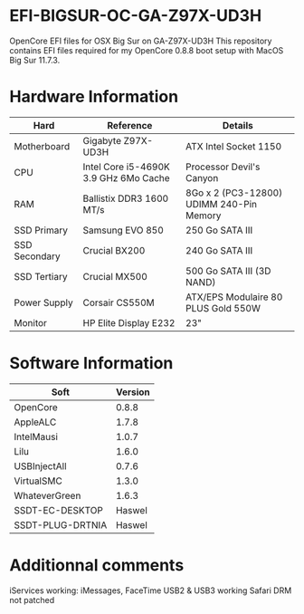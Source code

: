 # EFI-BIGSUR-OC-GA-Z97X-UD3H
OpenCore EFI files for OSX Big Sur on GA-Z97X-UD3H
This repository contains EFI files required for my OpenCore 0.8.8 boot setup with MacOS Big Sur 11.7.3.

# Hardware Information
| **Hard** | **Reference** | **Details** |
|---|---|---|
| Motherboard | Gigabyte Z97X-UD3H | ATX Intel Socket 1150 |
| CPU | Intel Core i5-4690K 3.9 GHz 6Mo Cache | Processor Devil's Canyon |
| RAM | Ballistix DDR3 1600 MT/s |  8Go x 2 (PC3-12800) UDIMM 240-Pin Memory |
| SSD Primary | Samsung EVO 850 | 250 Go SATA III |
| SSD Secondary | Crucial BX200 | 240 Go SATA III |
| SSD Tertiary | Crucial MX500 | 500 Go SATA III (3D NAND) |
| Power Supply | Corsair CS550M | ATX/EPS Modulaire 80 PLUS Gold 550W |
| Monitor | HP Elite Display E232 | 23" |

# Software Information
| **Soft** | **Version** |
|---|---|
| OpenCore | 0.8.8 |
| AppleALC | 1.7.8 |
| IntelMausi | 1.0.7 |
| Lilu | 1.6.0 |
| USBInjectAll | 0.7.6 |
| VirtualSMC | 1.3.0 |
| WhateverGreen | 1.6.3 |
| SSDT-EC-DESKTOP | Haswel |
| SSDT-PLUG-DRTNIA | Haswel |

# Additionnal comments
iServices working: iMessages, FaceTime
USB2 & USB3 working
Safari DRM not patched